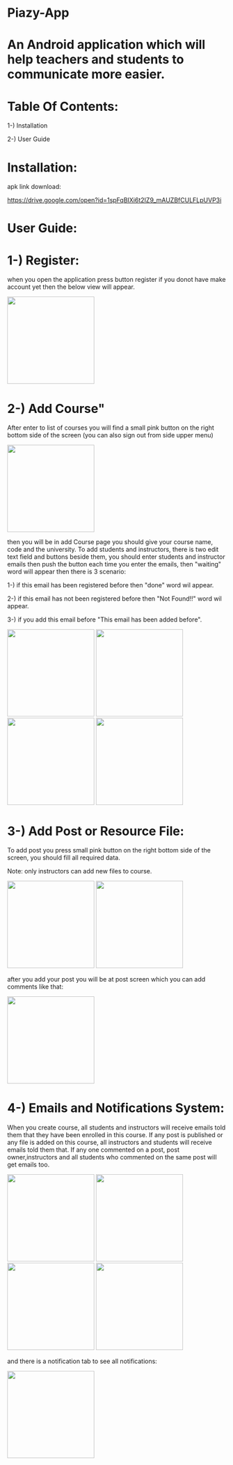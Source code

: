 # Piazy-App
# An Android application which will help teachers and students to communicate more easier.
# Table Of Contents:

1-) Installation

2-) User Guide

# Installation:
apk link download:

https://drive.google.com/open?id=1spFqBIXi6t2IZ9_mAUZBfCULFLpUVP3i

# User Guide:
# 1-)  Register:
when you open the application press button register if you donot have make account yet then the below view will appear.

<img src="Images/Register.jpeg" width = "200">

# 2-) Add Course"
After enter to list of courses you will find a small pink button on the right bottom side of the screen (you can also sign out from side upper menu)

<img src="Images/courselistandsignout.jpeg" width = "200"> 


then you will be in add Course page you should give your course name, code and the university.
To add students and instructors, there is two edit text field and buttons beside them, you should enter students and instructor emails then push the button each time you enter the emails, then "waiting" word will appear then there is 3 scenario:

1-) if this email has been registered before then "done" word wil appear.

2-) if this  email has not been registered before then "Not Found!!" word wil appear.

3-) if you add this email before "This email has been added before".


 <img src="Images/waitaddstudent.jpeg" width = "200"> <img src="Images/addstudent.jpeg" width = "200"> <img src="Images/notfoundstudent.jpeg" width = "200"> <img src="Images/hasbeenadded.jpeg" width = "200"> 
 
 # 3-) Add Post or Resource File:
 To add post you press small pink button on the right bottom side of the screen, you should fill all required data.
 
 Note: only instructors can add new files to course.
 

 <img src="Images/addpost.jpeg" width = "200"> <img src="Images/addfile.jpeg" width = "200">
 
 after you add your post you will be at post screen which you can add comments like that:
 
  <img src="Images/studentpost.jpeg" width = "200">
  
  # 4-) Emails and Notifications System:
  
  When you create course, all students and instructors will receive emails told them that they have been enrolled in this course. If any post is published or any file is added on this course, all instructors and students will receive emails told them that.
  If any one commented on a post, post owner,instructors and all  students who commented on the same post will get emails too.
  
<img src="Images/addfileemail.jpeg" width = "200">  <img src="Images/addcourseemail.jpeg" width = "200">  <img src="Images/instructoremailcomment.jpeg" width = "200">   <img src="Images/emailcomment.jpeg" width = "200"> 


and there is a notification tab to see all notifications:

<img src="Images/Notificationlist.jpeg" width = "200">









